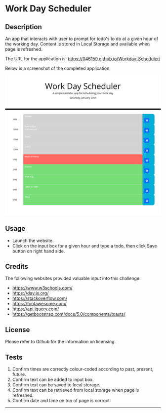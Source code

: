 # Work Day Scheduler

## Description 

An app that interacts with user to prompt for todo's to do at a given hour of the working day. Content is stored in Local Storage and available when page is refreshed. 

The URL for the application is: https://046159.github.io/Workday-Scheduler/

Below is a screenshot of the completed application:

![Screenshot of the completed application](./assets/images/screenshot.png)

## Usage 

* Launch the website.
* Click on the input box for a given hour and type a todo, then click Save button on right hand side.

## Credits

The following websites provided valuable input into this challenge:

* https://www.w3schools.com/
* https://day.js.org/
* https://stackoverflow.com/
* https://fontawesome.com/
* https://api.jquery.com/
* https://getbootstrap.com/docs/5.0/components/toasts/

## License

Please refer to Github for the information on licensing.

## Tests

1. Confirm times are correctly colour-coded according to past, present, future.
2. Confirm text can be added to input box.
3. Confirm text can be saved to local storage.
4. Confirm text can be retrieved from local storage when page is refreshed.
5. Confirm date and time on top of page is correct.
---
